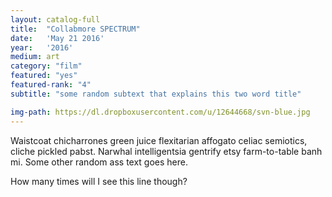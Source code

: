 ```yaml
---
layout: catalog-full
title:  "Collabmore SPECTRUM"
date:   'May 21 2016'
year:	'2016'
medium: art
category: "film"
featured: "yes"
featured-rank: "4"
subtitle: "some random subtext that explains this two word title"

img-path: https://dl.dropboxusercontent.com/u/12644668/svn-blue.jpg
---
```


Waistcoat chicharrones green juice flexitarian affogato celiac semiotics, cliche pickled pabst. Narwhal intelligentsia gentrify etsy farm-to-table banh mi.
Some other random ass text goes here.

How many times will I see this line though?